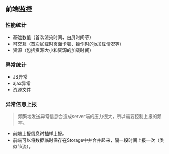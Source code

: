 ## 前端监控
### 性能统计
- 基础数值（首次渲染时间、白屏时间等）
- 可交互（首次加载时页面卡顿、操作时的js加载情况等）
- 资源（包括资源大小和资源的加载时间）
### 异常统计
- JS异常
- ajax异常
- 资源文件
### 异常信息上报
> 频繁地发送异常信息会造成server端的压力很大，所以需要控制上报的频率。

- 前端上报信息时抽样上报。
- 前端可以将数据临时保存在Storage中并合并起来，隔一段时间上报一次（类似节流）。